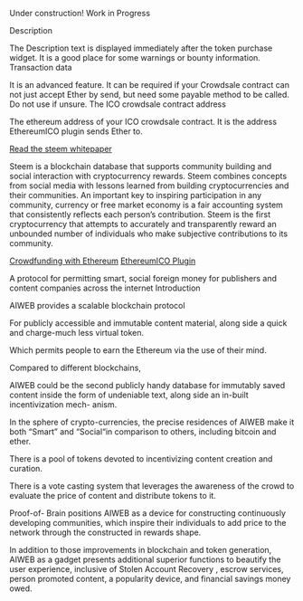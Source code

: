 Under construction! Work in Progress

 
Description

The Description text is displayed immediately after the token purchase widget. It is a good place for some warnings or bounty information.
Transaction data

It is an advanced feature. It can be required if your Crowdsale contract can not just accept Ether by send, but need some payable method to be called. Do not use if unsure.
The ICO crowdsale contract address

The ethereum address of your ICO crowdsale contract. It is the address EthereumICO plugin sends Ether to.

[Read the steem whitepaper](https://steem.io/steem-whitepaper.pdf)

Steem is a blockchain database that supports community building and social interaction with cryptocurrency
rewards. Steem combines concepts from social media with lessons learned from building cryptocurrencies
and their communities. An important key to inspiring participation in any community, currency or free
market economy is a fair accounting system that consistently reflects each person’s contribution. Steem
is the first cryptocurrency that attempts to accurately and transparently reward an unbounded number of
individuals who make subjective contributions  to its community.
 
[Crowdfunding with Ethereum](https://www.ethereum.org/crowdsale)
[EthereumICO Plugin](https://wordpress.org/plugins/ethereumico/)

A protocol for permitting smart, social foreign money for publishers and content companies across the internet Introduction

AIWEB provides a scalable blockchain protocol 

For publicly accessible and immutable content material, along side a quick and charge-much less virtual token.

Which permits people to earn the Ethereum via the use of their mind.

Compared to different blockchains,

AIWEB could be the second publicly handy database for immutably saved content inside the form of undeniable text, along side an in-built incentivization mech- anism.

In the sphere of crypto-currencies, the precise residences of AIWEB make it both “Smart” and “Social“in comparison to others, including bitcoin and ether.

There is a pool of tokens devoted to incentivizing content creation and curation.

There is a  vote casting system that leverages the awareness of the crowd to evaluate the price of content and distribute tokens to it.

Proof-of- Brain positions AIWEB as a device for constructing continuously developing communities, which inspire their individuals to add price to the network through the constructed in rewards shape.

In addition to those improvements in blockchain and token generation, AIWEB as a gadget presents additional superior functions to beautify the user experience, inclusive of Stolen Account Recovery , escrow services, person promoted content, a popularity device, and financial savings money owed.

